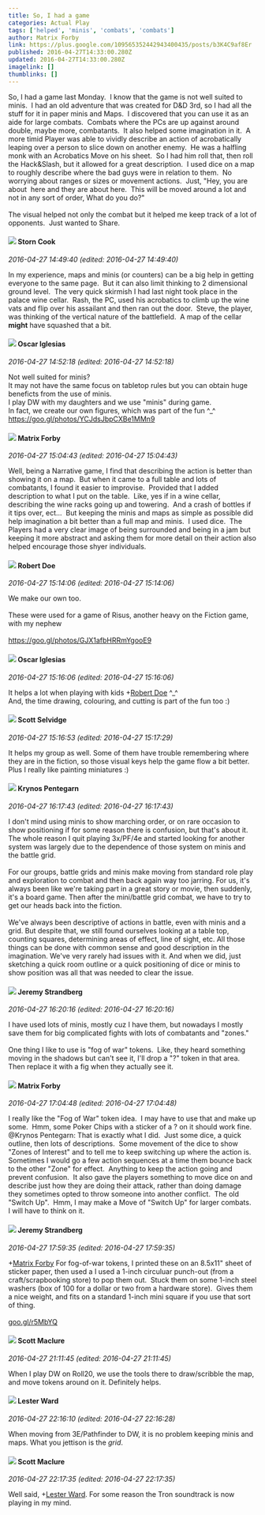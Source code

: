 ```yaml
---
title: So, I had a game
categories: Actual Play
tags: ['helped', 'minis', 'combats', 'combats']
author: Matrix Forby
link: https://plus.google.com/109565352442943400435/posts/b3K4C9af8Er
published: 2016-04-27T14:33:00.280Z
updated: 2016-04-27T14:33:00.280Z
imagelink: []
thumblinks: []
---
```


So, I had a game last Monday.  I know that the game is not well suited to minis.  I had an old adventure that was created for D&amp;D 3rd, so I had all the stuff for it in paper minis and Maps.  I discovered that you can use it as an aide for large combats.  Combats where the PCs are up against around double, maybe more, combatants.  It also helped some imagination in it.  A more timid Player was able to vividly describe an action of acrobatically leaping over a person to slice down on another enemy.  He was a halfling monk with an Acrobatics Move on his sheet.  So I had him roll that, then roll the Hack&amp;Slash, but it allowed for a great description.  I used dice on a map to roughly describe where the bad guys were in relation to them.  No worrying about ranges or sizes or movement actions.  Just, &quot;Hey, you are about  here and they are about here.  This will be moved around a lot and not in any sort of order, What do you do?&quot;<br /><br />The visual helped not only the combat but it helped me keep track of a lot of opponents.  Just wanted to Share.
<div id='comment z13jxxzbvpvefbkif04ci35agsfchfn4vp40k'>
  <h4><img src='{{site.baseurl}}//images/avatars/110661162507505661709_photo.jpg'> Storn Cook</h4>
      <p><cite>2016-04-27 14:49:40 (edited: 2016-04-27 14:49:40)</cite></p>
        <p>In my experience, maps and minis (or counters) can be a big help in getting everyone to the same page.  But it can also limit thinking to 2 dimensional ground level.  The very quick skirmish I had last night took place in the palace wine cellar.  Rash, the PC, used his acrobatics to climb up the wine vats and flip over his assailant and then ran out the door.  Steve, the player, was thinking of the vertical nature of the battlefield.  A map of the cellar <b>might</b> have squashed that a bit.  </p>
</div>
        

<div id='comment z13jxxzbvpvefbkif04ci35agsfchfn4vp40k'>
  <h4><img src='{{site.baseurl}}//images/avatars/109372144039403367253_photo.jpg'> Oscar Iglesias</h4>
      <p><cite>2016-04-27 14:52:18 (edited: 2016-04-27 14:52:18)</cite></p>
        <p>Not well suited for minis?<br />It may not have the same focus on tabletop rules but you can obtain huge beneficts from the use of minis.<br />I play DW with my daughters and we use &quot;minis&quot; during game.<br />In fact, we create our own figures, which was part of the fun ^_^<br /><a href="https://goo.gl/photos/YCJdsJbpCXBe1MMn9" class="ot-anchor">https://goo.gl/photos/YCJdsJbpCXBe1MMn9</a></p>
</div>
        

<div id='comment z13jxxzbvpvefbkif04ci35agsfchfn4vp40k'>
  <h4><img src='{{site.baseurl}}//images/avatars/109565352442943400435_photo.jpg'> Matrix Forby</h4>
      <p><cite>2016-04-27 15:04:43 (edited: 2016-04-27 15:04:43)</cite></p>
        <p>Well, being a Narrative game, I find that describing the action is better than showing it on a map.  But when it came to a full table and lots of combatants, I found it easier to improvise.  Provided that I added description to what I put on the table.  Like, yes if in a wine cellar, describing the wine racks going up and towering.  And a crash of bottles if it tips over, ect...  But keeping the minis and maps as simple as possible did help imagination a bit better than a full map and minis.  I used dice.  The Players had a very clear image of being surrounded and being in a jam but keeping it more abstract and asking them for more detail on their action also helped encourage those shyer individuals.</p>
</div>
        

<div id='comment z13jxxzbvpvefbkif04ci35agsfchfn4vp40k'>
  <h4><img src='{{site.baseurl}}//images/avatars/105487846931822189120_photo.jpg'> Robert Doe</h4>
      <p><cite>2016-04-27 15:14:06 (edited: 2016-04-27 15:14:06)</cite></p>
        <p>We make our own too.<br /><br />These were used for a game of Risus, another heavy on the Fiction game, with my nephew<br /><br /><a href="https://goo.gl/photos/GJX1afbHRRmYgooE9" class="ot-anchor">https://goo.gl/photos/GJX1afbHRRmYgooE9</a></p>
</div>
        

<div id='comment z13jxxzbvpvefbkif04ci35agsfchfn4vp40k'>
  <h4><img src='{{site.baseurl}}//images/avatars/109372144039403367253_photo.jpg'> Oscar Iglesias</h4>
      <p><cite>2016-04-27 15:16:06 (edited: 2016-04-27 15:16:06)</cite></p>
        <p>It helps a lot when playing with kids <span class="proflinkWrapper"><span class="proflinkPrefix">+</span><a class="proflink" href="https://plus.google.com/105487846931822189120" oid="105487846931822189120">Robert Doe</a></span> ^_^<br />And, the time drawing, colouring, and cutting is part of the fun too :)</p>
</div>
        

<div id='comment z13jxxzbvpvefbkif04ci35agsfchfn4vp40k'>
  <h4><img src='{{site.baseurl}}//images/avatars/102860402526090415450_photo.jpg'> Scott Selvidge</h4>
      <p><cite>2016-04-27 15:16:53 (edited: 2016-04-27 15:17:29)</cite></p>
        <p>It helps my group as well. Some of them have trouble remembering where they are in the fiction, so those visual keys help the game flow a bit better. Plus I really like painting miniatures :)</p>
</div>
        

<div id='comment z13jxxzbvpvefbkif04ci35agsfchfn4vp40k'>
  <h4><img src='{{site.baseurl}}//images/avatars/100952997763129788535_photo.jpg'> Krynos Pentegarn</h4>
      <p><cite>2016-04-27 16:17:43 (edited: 2016-04-27 16:17:43)</cite></p>
        <p>I don&#39;t mind using minis to show marching order, or on rare occasion to show positioning if for some reason there is confusion, but that&#39;s about it. The whole reason I quit playing 3x/PF/4e and started looking for another system was largely due to the dependence of those system on minis and the battle grid.<br /><br />For our groups, battle grids and minis make moving from standard role play and exploration to combat and then back again way too jarring. For us, it&#39;s always been like we&#39;re taking part in a great story or movie, then suddenly, it&#39;s a board game. Then after the mini/battle grid combat, we have to try to get our heads back into the fiction.<br /><br />We&#39;ve always been descriptive of actions in battle, even with minis and a grid. But despite that, we still found ourselves looking at a table top, counting squares, determining areas of effect, line of sight, etc. All those things can be done with common sense and good description in the imagination. We&#39;ve very rarely had issues with it. And when we did, just sketching a quick room outline or a quick positioning of dice or minis to show position was all that was needed to clear the issue.</p>
</div>
        

<div id='comment z13jxxzbvpvefbkif04ci35agsfchfn4vp40k'>
  <h4><img src='{{site.baseurl}}//images/avatars/102595580176380683252_photo.jpg'> Jeremy Strandberg</h4>
      <p><cite>2016-04-27 16:20:16 (edited: 2016-04-27 16:20:16)</cite></p>
        <p>I have used lots of minis, mostly cuz I have them, but nowadays I mostly save them for big complicated fights with lots of combatants and &quot;zones.&quot;<br /><br />One thing I like to use is &quot;fog of war&quot; tokens.  Like, they heard something moving in the shadows but can&#39;t see it, I&#39;ll drop a &quot;?&quot; token in that area. Then replace it with a fig when they actually see it.</p>
</div>
        

<div id='comment z13jxxzbvpvefbkif04ci35agsfchfn4vp40k'>
  <h4><img src='{{site.baseurl}}//images/avatars/109565352442943400435_photo.jpg'> Matrix Forby</h4>
      <p><cite>2016-04-27 17:04:48 (edited: 2016-04-27 17:04:48)</cite></p>
        <p>I really like the &quot;Fog of War&quot; token idea.  I may have to use that and make up some.  Hmm, some Poker Chips with a sticker of a ? on it should work fine.<br />@Krynos Pentegarn: That is exactly what I did.  Just some dice, a quick outline, then lots of descriptions.  Some movement of the dice to show &quot;Zones of Interest&quot; and to tell me to keep switching up where the action is.  Sometimes I would go a few action sequences at a time them bounce back to the other &quot;Zone&quot; for effect.  Anything to keep the action going and prevent confusion.  It also gave the players something to move dice on and describe just how they are doing their attack, rather than doing damage they sometimes opted to throw someone into another conflict.  The old &quot;Switch Up&quot;.  Hmm, I may make a Move of &quot;Switch Up&quot; for larger combats.  I will have to think on it. </p>
</div>
        

<div id='comment z13jxxzbvpvefbkif04ci35agsfchfn4vp40k'>
  <h4><img src='{{site.baseurl}}//images/avatars/102595580176380683252_photo.jpg'> Jeremy Strandberg</h4>
      <p><cite>2016-04-27 17:59:35 (edited: 2016-04-27 17:59:35)</cite></p>
        <p><span class="proflinkWrapper"><span class="proflinkPrefix">+</span><a class="proflink" href="https://plus.google.com/109565352442943400435" oid="109565352442943400435">Matrix Forby</a></span> For fog-of-war tokens, I printed these on an 8.5x11&quot; sheet of sticker paper, then used a I used a 1-inch circuluar punch-out (from a craft/scrapbooking store) to pop them out.  Stuck them on some 1-inch steel washers (box of 100 for a dollar or two from a hardware store).  Gives them a nice weight, and fits on a standard 1-inch mini square if you use that sort of thing.  <br /><br /><a href="http://goo.gl/r5MbYQ" class="ot-anchor">goo.gl/r5MbYQ</a></p>
</div>
        

<div id='comment z13jxxzbvpvefbkif04ci35agsfchfn4vp40k'>
  <h4><img src='{{site.baseurl}}//images/avatars/103339659178833387482_photo.jpg'> Scott Maclure</h4>
      <p><cite>2016-04-27 21:11:45 (edited: 2016-04-27 21:11:45)</cite></p>
        <p>When I play DW on Roll20, we use the tools there to draw/scribble the map, and move tokens around on it. Definitely helps.</p>
</div>
        

<div id='comment z13jxxzbvpvefbkif04ci35agsfchfn4vp40k'>
  <h4><img src='{{site.baseurl}}//images/avatars/108131264929529993281_photo.jpg'> Lester Ward</h4>
      <p><cite>2016-04-27 22:16:10 (edited: 2016-04-27 22:16:28)</cite></p>
        <p>When moving from 3E/Pathfinder to DW, it is no problem keeping minis and maps. What you jettison is the <i>grid</i>.</p>
</div>
        

<div id='comment z13jxxzbvpvefbkif04ci35agsfchfn4vp40k'>
  <h4><img src='{{site.baseurl}}//images/avatars/103339659178833387482_photo.jpg'> Scott Maclure</h4>
      <p><cite>2016-04-27 22:17:35 (edited: 2016-04-27 22:17:35)</cite></p>
        <p>Well said, <span class="proflinkWrapper"><span class="proflinkPrefix">+</span><a class="proflink" href="https://plus.google.com/108131264929529993281" oid="108131264929529993281">Lester Ward</a></span>​. For some reason the Tron soundtrack is now playing in my mind.</p>
</div>
        